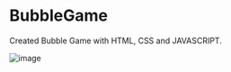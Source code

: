 # BubbleGame

Created Bubble Game with HTML, CSS and JAVASCRIPT.

![image](https://github.com/MobeenRajpoot/BubbleGame/assets/121105126/90dbcf12-24cb-4e76-9dac-d25858f31215)
